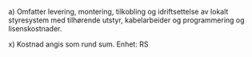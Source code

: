 a) Omfatter levering, montering, tilkobling og idriftsettelse av lokalt styresystem med tilhørende utstyr, kabelarbeider og programmering og lisenskostnader.

x) Kostnad angis som rund sum. Enhet: RS

